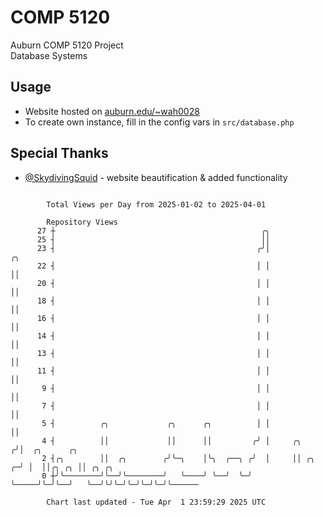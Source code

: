 # COMP 5120
Auburn COMP 5120 Project  
Database Systems

## Usage
- Website hosted on [auburn.edu/~wah0028](https://webhome.auburn.edu/~wah0028/)
- To create own instance, fill in the config vars in `src/database.php`

## Special Thanks
- [@SkydivingSquid](https://github.com/SkydivingSquid) - website beautification & added functionality

```

        Total Views per Day from 2025-01-02 to 2025-04-01

        Repository Views
      27 ┼                                              ╭╮
      25 ┤                                              ││
      23 ┤                                             ╭╯│               ╭╮
      22 ┤                                             │ │               ││
      20 ┤                                             │ │               ││
      18 ┤                                             │ │               ││
      16 ┤                                             │ │               ││
      14 ┤                                             │ │               ││
      13 ┤                                             │ │               ││
      11 ┤                                             │ │               ││
       9 ┤                                             │ │               ││
       7 ┤                                             │ │               ││
       5 ┤          ╭╮             ╭╮      ╭╮          │ │               ││
       4 ┤          ││             ││      ││         ╭╯ │     ╭╮       ╭╯│  ╭╮      ╭╮
       2 ┤╭╮        ││  ╭╮        ╭╯╰─╮    │╰╮  ╭──╮ ╭╯  │     ││ ╭╮  ╭─╯ │  ││╭╮ ╭╮ ││ ╭╮ ╭╮
       0 ┼╯╰────────╯╰──╯╰────────╯   ╰────╯ ╰──╯  ╰─╯   ╰─────╯╰─╯╰──╯   ╰──╯╰╯╰─╯╰─╯╰─╯╰─╯╰──────

        Chart last updated - Tue Apr  1 23:59:29 2025 UTC
        
```
